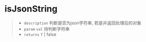 # isJsonString<T>

> - `description` 判断是否为json字符串, 若是并返回处理后的对象
> - `param` `val` 待判断字符串
> - `returns` `T` | false
